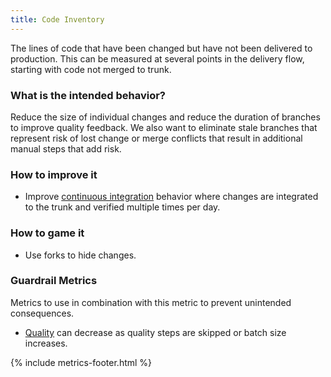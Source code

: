 ```yaml
---
title: Code Inventory
---
```



The lines of code that have been changed but have not been delivered to production. This can be measured at several points in the
delivery flow, starting with code not merged to trunk.

### What is the intended behavior?

Reduce the size of individual changes and reduce the duration of branches to improve quality feedback. We also want to
eliminate stale branches that represent risk of lost change or merge conflicts that result in additional
manual steps that add risk.

### How to improve it

- Improve [continuous integration](./integration-frequency.html) behavior where changes are integrated to the trunk and
  verified multiple times per day.

### How to game it

- Use forks to hide changes.

### Guardrail Metrics

Metrics to use in combination with this metric to prevent unintended consequences.

- [Quality](./quality.html) can decrease as quality steps are skipped or batch size increases.

{% include metrics-footer.html %}
